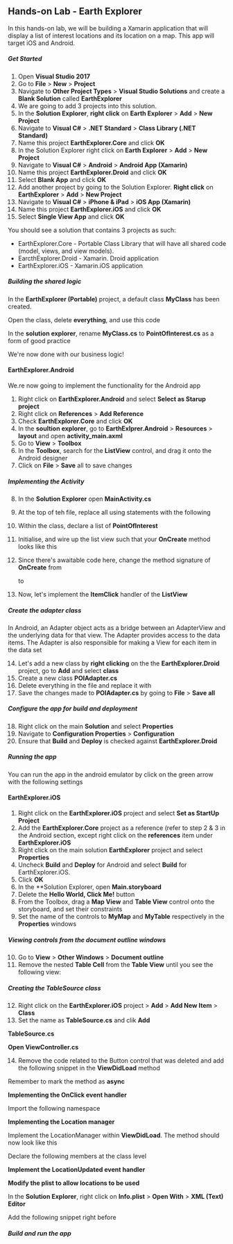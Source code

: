 ## Hands-on Lab - Earth Explorer
In this hands-on lab, we will be building a Xamarin application that will display a list of interest locations and its location on a map. This app will target iOS and Android.

##### Get Started
1. Open **Visual Studio 2017**
2. Go to **File** > **New** > **Project**
3. Navigate to **Other Project Types** > **Visual Studio Solutions** and create a **Blank Solution** called **EarthExplorer**
4. We are going to add 3 projects into this solution.
5. In the **Solution Explorer**, **right click** on **Earth Explorer** > **Add** > **New Project**
6. Navigate to **Visual C#** > **.NET Standard** > **Class Library (.NET Standard)**
7. Name this project **EarthExplorer.Core** and click **OK**
8. In the Solution Explorer right click on **Earth Explorer** > **Add** > **New Project**
9. Navigate to **Visual C#** > **Android** > **Android App (Xamarin)**
10. Name this project **EarthExplorer.Droid** and click **OK**
11. Select **Blank App** and click **OK**
12. Add another project by going to the Solution Explorer. **Right click** on **EarthExplorer** > **Add** > **New Project**
13. Navigate to **Visual C#** > **iPhone & iPad** > **iOS App (Xamarin)**
14. Name this project **EarthExplorer.iOS** and click **OK**
15. Select **Single View App** and click **OK**

You should see a solution that contains 3 projects as such:

* EarthExplorer.Core - Portable Class Library that will have all shared code (model, views, and view models).
*  EarcthExplorer.Droid - Xamarin. Droid application
*  EarthExplorer.iOS - Xamarin.iOS application

##### Building the shared logic
In the **EarthExplorer (Portable)** project, a default class **MyClass** has been created.

Open the class, delete **everything**, and use this code

In the **solution explorer**, rename **MyClass.cs** to **PointOfInterest.cs** as a form of good practice

We're now done with our business logic!

#### EarthExplorer.Android
We.re now going to implement the functionality for the Android app
1. Right click on **EarthExplorer.Android** and select **Select as Starup project**
2. Right click on **References** > **Add Reference**
3. Check **EarthExplorer.Core** and click **OK**
4. In the **soultion explorer**, go to **EarthExlprer.Android** > **Resources** > **layout** and open **activity_main.axml**
5. Go to **View** >  **Toolbox**
6. In the **Toolbox**, search for the **ListView** control, and drag it onto the Android designer
7. Click on **File** > **Save** all to save changes

##### Implementing the Activity
8. In the **Solution Explorer** open **MainActivity.cs**
9. At the top of teh file, replace all using statements with the following
10. Within the class, declare a list of **PointOfInterest**
11. Initialise, and wire up the list view such that your **OnCreate** method looks like this
12. Since there's awaitable code here, change the method signature of **OnCreate** from

	to
    
13. Now, let's implement the **ItemClick** handler of the **ListView**

##### Create the adapter class
In Android, an Adapter object acts as a bridge between an AdapterView and the underlying data for that view. The Adapter provides access to the data items. The Adapter is also responsible for making a View for each item in the data set

14. Let's add a new class by **right clicking** on the the **EarthExplorer.Droid** project, go to **Add** and select **class**
15. Create a new class **POIAdapter.cs**
16. Delete everything in the file and replace it with
17. Save the changes made to **POIAdapter.cs** by going to **File** > **Save all**

##### Configure the app for build and deployment
18. Right click on the main **Solution** and select **Properties**
19. Navigate to **Configuration Properties** > **Configuration**
20. Ensure that **Build** and **Deploy** is checked against **EarthExplorer.Droid**

##### Running the app
You can run the app in the android emulator by click on the green arrow with the following settings

#### EarthExplorer.iOS
1. Right click on the **EarthExplorer.iOS** project and select **Set as StartUp Project**
2. Add the **EarthExplorer.Core** project as a reference (refer to step 2 & 3 in the Android section, except right click on the **references** item under **EarthExplorer.iOS**
3. Right click on the main solution **EarthExplorer** project and select **Properties**
4. Uncheck **Build** and **Deploy** for Android and select **Build** for EarthExplorer.iOS. 
5. Click **OK**
6. In the **Solution Explorer, open **Main.storyboard**
7. Delete the **Hello World, Click Me!** button
8. From the Toolbox, drag a **Map View** and **Table View** control onto the storyboard, and set their constraints
9. Set the name of the controls to **MyMap** and **MyTable** respectively in the **Properties** windows

##### Viewing controls from the document outline windows
10. Go to **View** > **Other Windows** > **Document outline**
11. Remove the nested **Table Cell** from the **Table View** until you see the following view:

##### Creating the TableSource class
12. Right click on the **EarthExplorer.iOS** project > **Add** > **Add New Item** > **Class**
13. Set the name as **TableSource.cs** and clik **Add**

**TableSource.cs**

**Open ViewController.cs**

14. Remove the code related to the Button control that was deleted and add the following snippet in the **ViewDidLoad** method

Remember to mark the method as **async**

**Implementing the OnClick event handler**

Import the following namespace

**Implementing the Location manager**

Implement the LocationManager within **ViewDidLoad**. The method should now look like this

Declare the following members at the class level

**Implement the LocationUpdated event handler**

**Modify the plist to allow locations to be used**

In the **Solution Explorer**, right click on **Info.plist** > **Open With** > **XML (Text) Editor**

Add the following snippet right before 

##### Build and run the app






 
